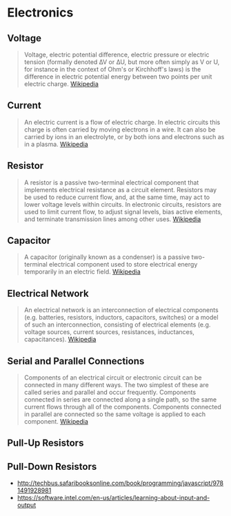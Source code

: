 # Electronics

## Voltage

> Voltage, electric potential difference, electric pressure or electric tension (formally denoted ∆V or ∆U, but more often simply as V or U, for instance in the context of Ohm's or Kirchhoff's laws) is the difference in electric potential energy between two points per unit electric charge. [Wikipedia](https://en.wikipedia.org/wiki/Voltage)

## Current

> An electric current is a flow of electric charge. In electric circuits this charge is often carried by moving electrons in a wire. It can also be carried by ions in an electrolyte, or by both ions and electrons such as in a plasma. [Wikipedia](https://en.wikipedia.org/wiki/Electric_current)

## Resistor

> A resistor is a passive two-terminal electrical component that implements electrical resistance as a circuit element. Resistors may be used to reduce current flow, and, at the same time, may act to lower voltage levels within circuits. In electronic circuits, resistors are used to limit current flow, to adjust signal levels, bias active elements, and terminate transmission lines among other uses. [Wikipedia](https://en.wikipedia.org/wiki/Resistor)

## Capacitor

> A capacitor (originally known as a condenser) is a passive two-terminal electrical component used to store electrical energy temporarily in an electric field. [Wikipedia](https://en.wikipedia.org/wiki/Capacitor)

## Electrical Network

> An electrical network is an interconnection of electrical components (e.g. batteries, resistors, inductors, capacitors, switches) or a model of such an interconnection, consisting of electrical elements (e.g. voltage sources, current sources, resistances, inductances, capacitances). [Wikipedia](https://en.wikipedia.org/wiki/Electrical_network)

## Serial and Parallel Connections

> Components of an electrical circuit or electronic circuit can be connected in many different ways. The two simplest of these are called series and parallel and occur frequently. Components connected in series are connected along a single path, so the same current flows through all of the components. Components connected in parallel are connected so the same voltage is applied to each component. [Wikipedia](https://en.wikipedia.org/wiki/Series_and_parallel_circuits)

## Pull-Up Resistors

## Pull-Down Resistors

- http://techbus.safaribooksonline.com/book/programming/javascript/9781491928981
- https://software.intel.com/en-us/articles/learning-about-input-and-output